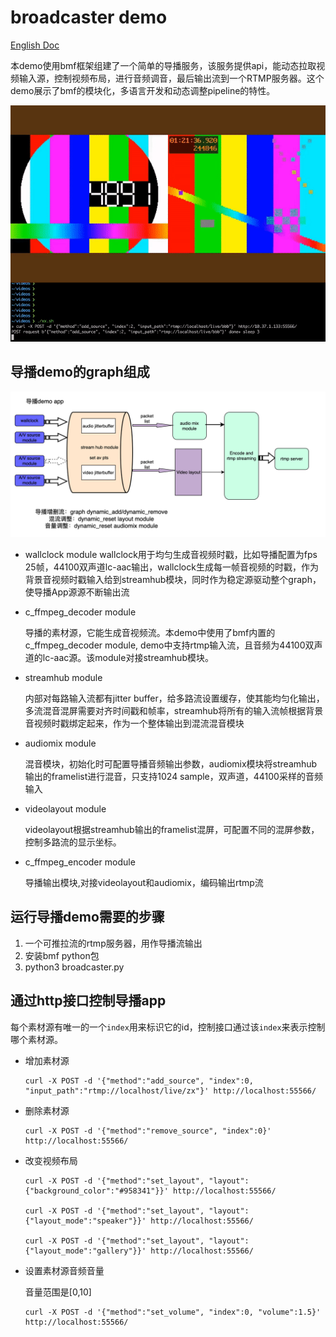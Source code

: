 # broadcaster demo

[English Doc](./readme.md)

本demo使用bmf框架组建了一个简单的导播服务，该服务提供api，能动态拉取视频输入源，控制视频布局，进行音频调音，最后输出流到一个RTMP服务器。这个demo展示了bmf的模块化，多语言开发和动态调整pipeline的特性。


![](./broadcaster.gif)

## 导播demo的graph组成

![](./broadcaster.png)

- wallclock module
    wallclock用于均匀生成音视频时戳，比如导播配置为fps 25帧，44100双声道lc-aac输出，wallclock生成每一帧音视频的时戳，作为背景音视频时戳输入给到streamhub模块，同时作为稳定源驱动整个graph，使导播App源源不断输出流

- c_ffmpeg_decoder module

    导播的素材源，它能生成音视频流。本demo中使用了bmf内置的c_ffmpeg_decoder module, demo中支持rtmp输入流，且音频为44100双声道的lc-aac源。该module对接streamhub模块。
    
- streamhub module

    内部对每路输入流都有jitter buffer，给多路流设置缓存，使其能均匀化输出，多流混音混屏需要对齐时间戳和帧率，streamhub将所有的输入流帧根据背景音视频时戳绑定起来，作为一个整体输出到混流混音模块

- audiomix module

    混音模块，初始化时可配置导播音频输出参数，audiomix模块将streamhub输出的framelist进行混音，只支持1024 sample，双声道，44100采样的音频输入

- videolayout module

    videolayout根据streamhub输出的framelist混屏，可配置不同的混屏参数，控制多路流的显示坐标。

- c_ffmpeg_encoder module

    导播输出模块,对接videolayout和audiomix，编码输出rtmp流


## 运行导播demo需要的步骤

1. 一个可推拉流的rtmp服务器，用作导播流输出
2. 安装bmf python包
3. python3 broadcaster.py

## 通过http接口控制导播app

每个素材源有唯一的一个`index`用来标识它的id，控制接口通过该`index`来表示控制哪个素材源。

- 增加素材源

    ```
    curl -X POST -d '{"method":"add_source", "index":0, "input_path":"rtmp://localhost/live/zx"}' http://localhost:55566/
    ```


- 删除素材源

    ```
    curl -X POST -d '{"method":"remove_source", "index":0}' http://localhost:55566/
    ```


- 改变视频布局

    ```
    curl -X POST -d '{"method":"set_layout", "layout":{"background_color":"#958341"}}' http://localhost:55566/

    curl -X POST -d '{"method":"set_layout", "layout":{"layout_mode":"speaker"}}' http://localhost:55566/

    curl -X POST -d '{"method":"set_layout", "layout":{"layout_mode":"gallery"}}' http://localhost:55566/
    ```

- 设置素材源音频音量

    音量范围是[0,10]

    ```
    curl -X POST -d '{"method":"set_volume", "index":0, "volume":1.5}' http://localhost:55566/
    ```
